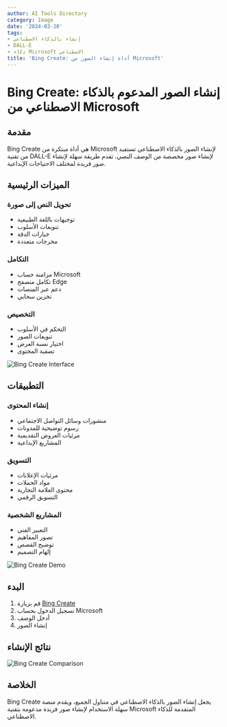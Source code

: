 ```yaml
---
author: AI Tools Directory
category: Image
date: '2024-03-20'
tags:
- إنشاء بالذكاء الاصطناعي
- DALL-E
- ذكاء Microsoft الاصطناعي
title: 'Bing Create: أداة إنشاء الصور من Microsoft'
---
```


# Bing Create: إنشاء الصور المدعوم بالذكاء الاصطناعي من Microsoft

## مقدمة

Bing Create هي أداة مبتكرة من Microsoft لإنشاء الصور بالذكاء الاصطناعي تستفيد من تقنية DALL-E لإنشاء صور مخصصة من الوصف النصي. تقدم طريقة سهلة لإنشاء صور فريدة لمختلف الاحتياجات الإبداعية.

## الميزات الرئيسية

### تحويل النص إلى صورة
- توجيهات باللغة الطبيعية
- تنويعات الأسلوب
- خيارات الدقة
- مخرجات متعددة

### التكامل
- مزامنة حساب Microsoft
- تكامل متصفح Edge
- دعم عبر المنصات
- تخزين سحابي

### التخصيص
- التحكم في الأسلوب
- تنويعات الصور
- اختيار نسبة العرض
- تصفية المحتوى

![Bing Create Interface](/imgs/bingcreate/interface.jpg)

## التطبيقات

### إنشاء المحتوى
- منشورات وسائل التواصل الاجتماعي
- رسوم توضيحية للمدونات
- مرئيات العروض التقديمية
- المشاريع الإبداعية

### التسويق
- مرئيات الإعلانات
- مواد الحملات
- محتوى العلامة التجارية
- التسويق الرقمي

### المشاريع الشخصية
- التعبير الفني
- تصور المفاهيم
- توضيح القصص
- إلهام التصميم

![Bing Create Demo](/imgs/bingcreate/demo.jpg)

## البدء

1. قم بزيارة [Bing Create](https://www.bing.com/create)
2. تسجيل الدخول بحساب Microsoft
3. أدخل الوصف
4. إنشاء الصور

## نتائج الإنشاء

![Bing Create Comparison](/imgs/bingcreate/comparison.jpg)

## الخلاصة

Bing Create يجعل إنشاء الصور بالذكاء الاصطناعي في متناول الجميع، ويقدم منصة سهلة الاستخدام لإنشاء صور فريدة مدعومة بتقنية Microsoft المتقدمة للذكاء الاصطناعي.